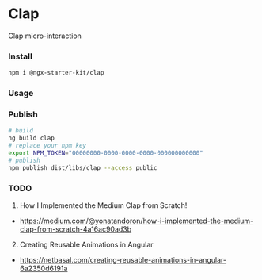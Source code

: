 # Clap

Clap micro-interaction

### Install

```bash
npm i @ngx-starter-kit/clap
```

### Usage

### Publish

```bash
# build
ng build clap
# replace your npm key
export NPM_TOKEN="00000000-0000-0000-0000-000000000000"
# publish
npm publish dist/libs/clap --access public
```

### TODO

1. How I Implemented the Medium Clap from Scratch!

- https://medium.com/@yonatandoron/how-i-implemented-the-medium-clap-from-scratch-4a16ac90ad3b

2. Creating Reusable Animations in Angular

- https://netbasal.com/creating-reusable-animations-in-angular-6a2350d6191a
